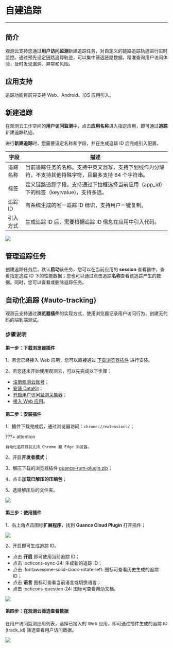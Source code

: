 # 自建追踪
---

## 简介

观测云支持您通过**用户访问监测**新建追踪任务，对自定义的链路追踪轨迹进行实时监控。通过预先设定链路追踪轨迹，可以集中筛选链路数据，精准查询用户访问体验，及时发现漏洞、异常和风险。

## 应用支持

追踪功能目前只支持 Web、Android、iOS 应用引入。

## 新建追踪

在观测云工作空间的**用户访问监测**中，点击**应用名称**进入指定应用，即可通过**追踪**新建追踪轨迹。

进行**新建追踪**时，您需要设定名称和字段，并在生成追踪 ID 后完成引入配置。

| 字段      | 描述                          |
| ----------- | ------------------------------------ |
| 追踪名称       | 当前追踪任务的名称。支持中英文混写，支持下划线作为分隔符，不支持其他特殊字符，且最多支持 64 个字符串。  |
| 标签       | 定义链路追踪字段。支持通过下拉框选择当前应用（app_id）下的标签（key:value)，支持多选。 |
| 追踪 ID    | 有系统生成的唯一追踪 ID 标识，支持用户一键复制。 |
| 引入方式     | 生成追踪 ID 后，需要根据追踪 ID 信息在应用中引入代码。                          |


![](img/image_2.png)

## 管理追踪任务

创建追踪任务后，默认**启动**该任务，您可以在当前应用的 **session** 查看器中，查看指定追踪 ID 下的性能数据；您也可以通过点击追踪**名称**查看该追踪产生的数据。同时，您可以查看或删除追踪任务。


## 自动化追踪 {#auto-tracking}

观测云支持通过**浏览器插件**的实现方式，使用浏览器记录用户访问行为，创建无代码的端到端测试。

### 步骤说明

#### 第一步：下载浏览器插件

1、若您已经接入 Web 应用，您可以直接通过 [下载浏览器插件](https://static.guance.com/guance-plugin/guance-rum-plugin.zip) 进行安装。

2、若您还未开始使用观测云，可以先完成以下步骤：

 - [注册观测云账号](https://www.guance.com/)；  
 - [安装 DataKit](../datakit/datakit-install.md)；  
 - [开启用户访问监测采集器](../integrations/rum.md)；  
 - [接入 Web 应用](web/app-access.md)。

#### 第二步：安装插件

1、插件下载完成后，通过浏览器访问：`chrome://extensions/`；

???+ attention

    自动化追踪目前支持 Chrome 和 Edge 浏览器。

2、开启**开发者模式**；

3、解压下载的浏览器插件 [guance-rum-plugin.zip](https://static.guance.com/guance-plugin/guance-rum-plugin.zip)；  

4、点击**加载已解压的压缩包**；

5、选择解压后的文件夹。 

![](img/8.auto-tracking_1.png)

#### 第三步：使用插件

1、右上角点击图标**扩展程序**，找到 **Guance Cloud Plugin** 打开插件；  

![](img/8.auto-tracking_2.png)

2、开启即可生成追踪 ID。

- 点击 **开启** 即可使用当前追踪 ID；  
- 点击 :octicons-sync-24: 生成新的追踪 ID；  
- 点击 :fontawesome-solid-clock-rotate-left: 图标可查看历史生成的追踪 ID；  
- 点击 **语言** 图标可查看当前语言或切换语言；  
- 点击 :octicons-question-24: 图标可查看帮助文档。

![](img/8.auto-tracking_3.png)

#### 第四步：在观测云筛选查看数据

在用户访问监测应用列表，选择已接入的 Web 应用，即可通过插件生成的追踪 ID (track_id) 筛选查看用户访问数据。

![](img/8.auto-tracking_4.png)
